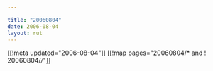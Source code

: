 ```yaml
---

title: "20060804"
date: 2006-08-04
layout: rut
---
```


[[!meta updated="2006-08-04"]]
[[!map pages="20060804/* and ! 20060804/*/*"]]
